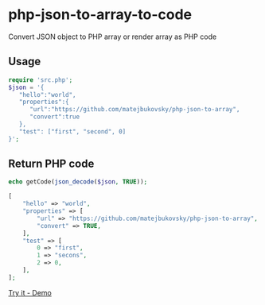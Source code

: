# php-json-to-array-to-code
Convert JSON object to PHP array or render array as PHP code

## Usage
```php
require 'src.php';
$json = '{  
   "hello":"world",
   "properties":{  
      "url":"https://github.com/matejbukovsky/php-json-to-array",
      "convert":true
   },
   "test": ["first", "second", 0]
}';
```
## Return PHP code
```php
echo getCode(json_decode($json, TRUE));

[
    "hello" => "world",
    "properties" => [
        "url" => "https://github.com/matejbukovsky/php-json-to-array",
        "convert" => TRUE,
    ],
    "test" => [
        0 => "first",
        1 => "secons",
        2 => 0,
    ],
];
```

[Try it - Demo](https://www.matej-bukovsky.cz/json-to-php-code.php)
